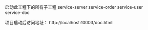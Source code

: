 
启动此工程下的所有子工程
service-server
service-order
service-user
service-doc

项目启动后访问地址：
http://localhost:10003/doc.html